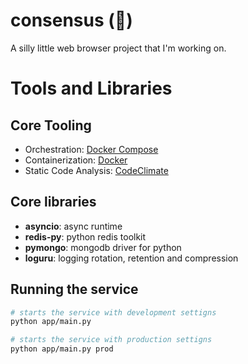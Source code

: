 # consensus (🪼)

A silly little web browser project that I'm working on.

# Tools and Libraries

## Core Tooling

- Orchestration: [Docker Compose](https://docs.docker.com/compose/)
- Containerization: [Docker](https://docs.docker.com/manuals/)
- Static Code Analysis: [CodeClimate](https://codeclimate.com/quality)

## Core libraries

- **asyncio**: async runtime
- **redis-py**: python redis toolkit
- **pymongo**: mongodb driver for python
- **loguru**: logging rotation, retention and compression

## Running the service

```bash
# starts the service with development settigns
python app/main.py
```

```bash
# starts the service with production settigns
python app/main.py prod
```
